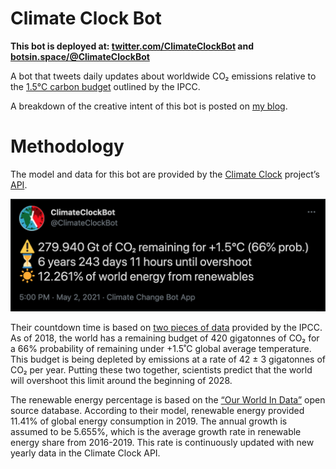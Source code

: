 Climate Clock Bot
====================================

**This bot is deployed at: [twitter.com/ClimateClockBot](https://twitter.com/ClimateClockBot) and [botsin.space/@ClimateClockBot](https://botsin.space/@ClimateClockBot)**

A bot that tweets daily updates about worldwide CO₂ emissions relative to the [1.5°C carbon budget](https://www.ipcc.ch/sr15/chapter/spm/#article-spm-c) outlined by the IPCC.

A breakdown of the creative intent of this bot is posted on [my blog](http://gangles.ca/2021/05/15/climate-clock-bot/).

Methodology
====================================

The model and data for this bot are provided by the [Climate Clock](https://climateclock.world/) project’s [API](https://climate-clock.gitbook.io/climate-clock-docs/climate-clock-api).

![Screenshot of a tweet from @ClimateClockBot.](sampletweet.png)

Their countdown time is based on [two pieces of data](https://www.ipcc.ch/sr15/chapter/spm/#article-spm-c) provided by the IPCC. As of 2018, the world has a remaining budget of 420 gigatonnes of CO₂ for a 66% probability of remaining under +1.5˚C global average temperature. This budget is being depleted by emissions at a rate of 42 ± 3 gigatonnes of CO₂ per year. Putting these two together, scientists predict that the world will overshoot this limit around the beginning of 2028.

The renewable energy percentage is based on the [“Our World In Data”](https://ourworldindata.org/renewable-energy#how-much-of-our-primary-energy-comes-from-renewables) open source database. According to their model, renewable energy provided 11.41% of global energy consumption in 2019. The annual growth is assumed to be 5.655%, which is the average growth rate in renewable energy share from 2016-2019. This rate is continuously updated with new yearly data in the Climate Clock API.